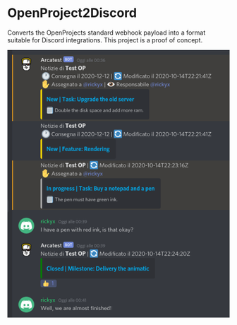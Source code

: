 # OpenProject2Discord
Converts the OpenProjects standard webhook payload into a format suitable for Discord integrations.
This project is a proof of concept.

![What you get](https://github.com/canonex/OpenProject2Discord/blob/main/Screenshot.png)
